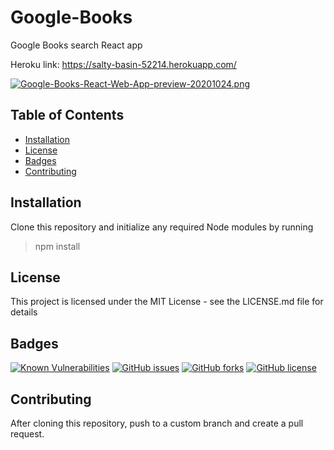 # Google-Books

Google Books search React app

Heroku link:
https://salty-basin-52214.herokuapp.com/

[![Google-Books-React-Web-App-preview-20201024.png](https://i.postimg.cc/W3f7ZDFt/Google-Books-React-Web-App-preview-20201024.png)](https://postimg.cc/7G078ZNy)

## Table of Contents
- [Installation](https://github.com/johannsp/CWRUBC-Google-Books#Installation) 
- [License](https://github.com/johannsp/CWRUBC-Google-Books#License) 
- [Badges](https://github.com/johannsp/CWRUBC-Google-Books#Badges) 
- [Contributing](https://github.com/johannsp/CWRUBC-Google-Books#Contributing) 

## Installation

Clone this repository and initialize any required Node modules by running
> npm install

## License

This project is licensed under the MIT License -
see the LICENSE.md file for details

## Badges

[![Known Vulnerabilities](https://snyk.io/test/github/johannsp/CWRUBC-Google-Books/badge.svg?targetFile=package.json)](https://snyk.io/test/github/johannsp/CWRUBC-Google-Books)
[![GitHub issues](https://img.shields.io/github/issues/johannsp/CWRUBC-Google-Books)](https://img.shields.io/github/issues/johannsp/CWRUBC-Google-Books)
[![GitHub forks](https://img.shields.io/github/forks/johannsp/CWRUBC-Google-Books)](https://img.shields.io/github/forks/johannsp/CWRUBC-Google-Books)
[![GitHub license](https://img.shields.io/github/license/johannsp/CWRUBC-Google-Books)](https://img.shields.io/github/license/johannsp/CWRUBC-Google-Books)

## Contributing

After cloning this repository, push to a custom branch and create a pull request.

